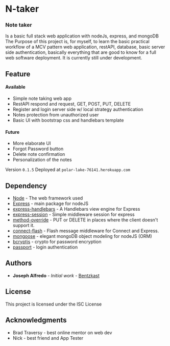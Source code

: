 N-taker
=======
### Note taker
Is a basic full stack web application with nodeJs, express, and mongoDB
The Purpose of this project is, for myself, to learn the basic practical workflow of a MCV pattern web application, restAPI, database, basic server side authentication, basically everything that are good to know for a full web software deployment. It is currently still under development.

## Feature
#### Available
* Simple note taking web app
* RestAPI respond and request, GET, POST, PUT, DELETE
* Register and login server side w/ local strategy authentication
* Notes protection from unauthorized user
* Basic UI with bootstrap css and handlebars template

#### Future
* More elaborate UI
* Forgot Password button
* Delete note confirmation
* Personalization of the notes

Version `0.1.5`
Deployed at `polar-lake-76141.herokuapp.com`

## Dependency
* [Node](https://nodejs.org/en/) - The web framework used
* [Express](https://expressjs.com/) - main package for nodeJS
* [express-handlebars](https://github.com/ericf/express-handlebars) - A Handlebars view engine for Express
* [express-session](https://github.com/expressjs/session) - Simple middleware session for express
* [method-override](https://github.com/expressjs/method-override) - PUT or DELETE in places where the client doesn't support it.
* [connect-flash](https://github.com/jaredhanson/connect-flash) - Flash message middleware for Connect and Express.
* [mongoose](http://mongoosejs.com/) - elegant mongoDB object modeling for nodeJS (ORM)
* [bcryptjs](https://www.npmjs.com/package/bcryptjs) - crypto for password encryption
* [passport](https://www.npmjs.com/package/passport) - login authentication


## Authors

* **Joseph Alfredo** - *Initial work* - [Bentzkast](https://github.com/Bentzkast)

## License

This project is licensed under the ISC License

## Acknowledgments

* Brad Traversy - best online mentor on web dev
* Nick - best friend and App Tester



<!-- ./mongod --directoryperdb --dbpath /Users/Jalfredo/Documents/mongodb-osx-x86_64-3.4.9/data/db --logpath /Users/Jalfredo/Documents/mongodb-osx-x86_64-3.4.9/log/mongo.log --logappend --rest & -->
